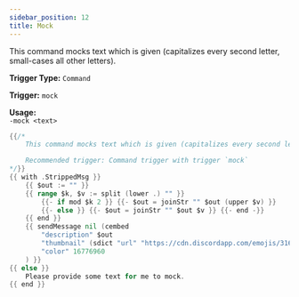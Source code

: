 ```yaml
---
sidebar_position: 12
title: Mock
---
```


This command mocks text which is given (capitalizes every second letter, small-cases all other letters).

**Trigger Type:** `Command`

**Trigger:** `mock`

**Usage:**  
`-mock <text>`

```go
{{/*
	This command mocks text which is given (capitalizes every second letter, small-cases all other letters). Usage: `-mock <text>`.

	Recommended trigger: Command trigger with trigger `mock`
*/}}
{{ with .StrippedMsg }}
	{{ $out := "" }}
	{{ range $k, $v := split (lower .) "" }}
		{{- if mod $k 2 }} {{- $out = joinStr "" $out (upper $v) }}
		{{- else }} {{- $out = joinStr "" $out $v }} {{- end -}}
	{{ end }}
	{{ sendMessage nil (cembed
		"description" $out
		"thumbnail" (sdict "url" "https://cdn.discordapp.com/emojis/316315555453730817.png?v=1")
		"color" 16776960
	) }}
{{ else }}
	Please provide some text for me to mock.
{{ end }}
```
